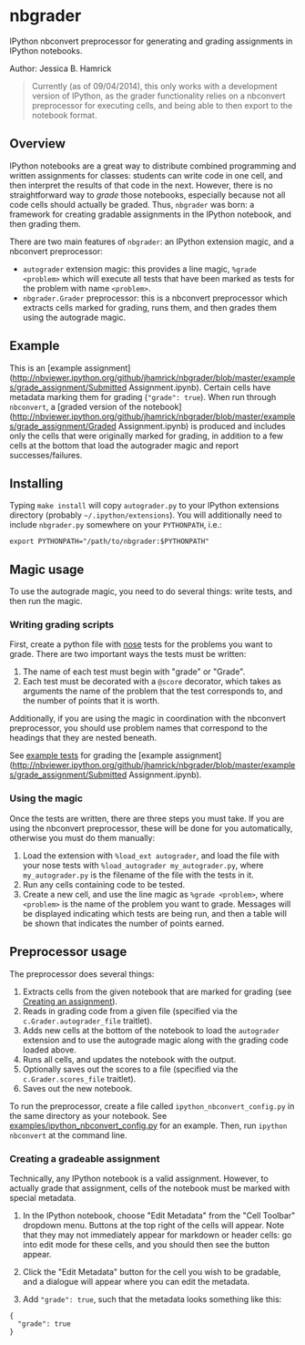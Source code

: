 # nbgrader

IPython nbconvert preprocessor for generating and grading assignments
in IPython notebooks.

Author: Jessica B. Hamrick

> Currently (as of 09/04/2014), this only works with a development
> version of IPython, as the grader functionality relies on a
> nbconvert preprocessor for executing cells, and being able to then
> export to the notebook format.

## Overview

IPython notebooks are a great way to distribute combined programming
and written assignments for classes: students can write code in one
cell, and then interpret the results of that code in the
next. However, there is no straightforward way to *grade* those
notebooks, especially because not all code cells should actually be
graded. Thus, `nbgrader` was born: a framework for creating gradable
assignments in the IPython notebook, and then grading them.

There are two main features of `nbgrader`: an IPython extension magic,
and a nbconvert preprocessor:

* `autograder` extension magic: this provides a line magic, `%grade
  <problem>` which will execute all tests that have been marked as
  tests for the problem with name `<problem>`.
* `nbgrader.Grader` preprocessor: this is a nbconvert preprocessor
  which extracts cells marked for grading, runs them, and then grades
  them using the autograde magic.

## Example

This is an
[example assignment](http://nbviewer.ipython.org/github/jhamrick/nbgrader/blob/master/examples/grade_assignment/Submitted Assignment.ipynb). Certain
cells have metadata marking them for grading (`"grade": true`). When
run through `nbconvert`, a
[graded version of the notebook](http://nbviewer.ipython.org/github/jhamrick/nbgrader/blob/master/examples/grade_assignment/Graded Assignment.ipynb)
is produced and includes only the cells that were originally marked
for grading, in addition to a few cells at the bottom that load the
autograder magic and report successes/failures.

## Installing

Typing `make install` will copy `autograder.py` to your IPython
extensions directory (probably `~/.ipython/extensions`). You will
additionally need to include `nbgrader.py` somewhere on your
`PYTHONPATH`, i.e.:

```
export PYTHONPATH="/path/to/nbgrader:$PYTHONPATH"
```

## Magic usage

To use the autograde magic, you need to do several things: write
tests, and then run the magic.

### Writing grading scripts

First, create a python file with
[nose](https://nose.readthedocs.org/en/latest/) tests for the problems
you want to grade. There are two important ways the tests must be written:

1. The name of each test must begin with "grade" or "Grade".
2. Each test must be decorated with a `@score` decorator, which takes
   as arguments the name of the problem that the test corresponds to,
   and the number of points that it is worth.

Additionally, if you are using the magic in coordination with the
nbconvert preprocessor, you should use problem names that correspond
to the headings that they are nested beneath.

See [example tests](examples/grade_assignment/example_autograder.py) for grading the
[example assignment](http://nbviewer.ipython.org/github/jhamrick/nbgrader/blob/master/examples/grade_assignment/Submitted Assignment.ipynb).

### Using the magic

Once the tests are written, there are three steps you must take. If
you are using the nbconvert preprocessor, these will be done for you
automatically, otherwise you must do them manually:

1. Load the extension with `%load_ext autograder`, and load the file
   with your nose tests with `%load_autograder my_autograder.py`,
   where `my_autograder.py` is the filename of the file with the tests
   in it.
2. Run any cells containing code to be tested.
3. Create a new cell, and use the line magic as `%grade <problem>`,
   where `<problem>` is the name of the problem you want to
   grade. Messages will be displayed indicating which tests are being
   run, and then a table will be shown that indicates the number of
   points earned.

## Preprocessor usage

The preprocessor does several things:

1. Extracts cells from the given notebook that are marked for grading
   (see [Creating an assignment](#Creating-an-assignment)).
2. Reads in grading code from a given file (specified via the
   `c.Grader.autograder_file` traitlet).
3. Adds new cells at the bottom of the notebook to load the
   `autograder` extension and to use the autograde magic along with
   the grading code loaded above.
4. Runs all cells, and updates the notebook with the output.
5. Optionally saves out the scores to a file (specified via the
   `c.Grader.scores_file` traitlet).
6. Saves out the new notebook.

To run the preprocessor, create a file called
`ipython_nbconvert_config.py` in the same directory as your
notebook. See
[examples/ipython_nbconvert_config.py](example/ipython_nbconvert_config.py)
for an example. Then, run `ipython nbconvert` at the command line.

### Creating a gradeable assignment

Technically, any IPython notebook is a valid assignment. However, to
actually grade that assignment, cells of the notebook must be marked
with special metadata.

1. In the IPython notebook, choose "Edit Metadata" from the "Cell
Toolbar" dropdown menu. Buttons at the top right of the cells will
appear. Note that they may not immediately appear for markdown or
header cells: go into edit mode for these cells, and you should then
see the button appear.

2. Click the "Edit Metadata" button for the cell you wish to be
gradable, and a dialogue will appear where you can edit the
metadata.

3. Add `"grade": true`, such that the metadata looks something like
this:

```
{
  "grade": true
}
```
